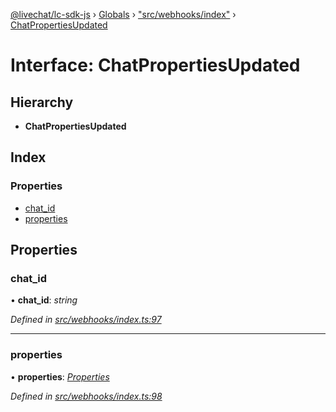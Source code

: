 [@livechat/lc-sdk-js](../README.md) › [Globals](../globals.md) › ["src/webhooks/index"](../modules/_src_webhooks_index_.md) › [ChatPropertiesUpdated](_src_webhooks_index_.chatpropertiesupdated.md)

# Interface: ChatPropertiesUpdated

## Hierarchy

* **ChatPropertiesUpdated**

## Index

### Properties

* [chat_id](_src_webhooks_index_.chatpropertiesupdated.md#chat_id)
* [properties](_src_webhooks_index_.chatpropertiesupdated.md#properties)

## Properties

###  chat_id

• **chat_id**: *string*

*Defined in [src/webhooks/index.ts:97](https://github.com/livechat/lc-sdk-js/blob/ce4846a/src/webhooks/index.ts#L97)*

___

###  properties

• **properties**: *[Properties](_src_objects_index_.properties.md)*

*Defined in [src/webhooks/index.ts:98](https://github.com/livechat/lc-sdk-js/blob/ce4846a/src/webhooks/index.ts#L98)*
